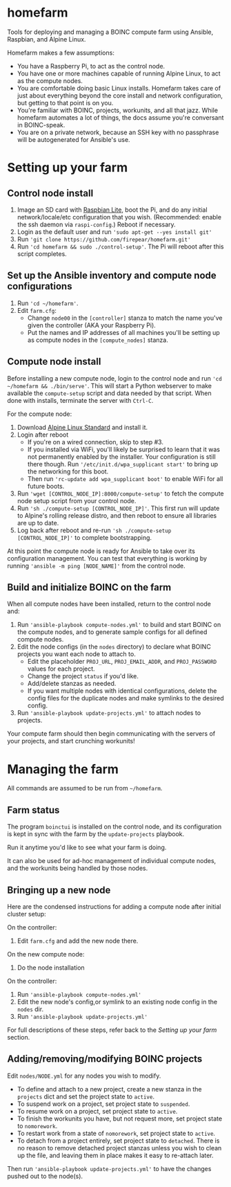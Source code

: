 # homefarm
Tools for deploying and managing a BOINC compute farm using Ansible, Raspbian, and Alpine Linux.

Homefarm makes a few assumptions:

* You have a Raspberry Pi, to act as the control node.
* You have one or more machines capable of running Alpine Linux, to
  act as the compute nodes.
* You are comfortable doing basic Linux installs. Homefarm takes
  care of just about everything beyond the core install and network
  configuration, but getting to that point is on you.
* You're familiar with BOINC, projects, workunits, and all that
  jazz. While homefarm automates a lot of things, the docs assume
  you're conversant in BOINC-speak.
* You are on a private network, because an SSH key with no passphrase
  will be autogenerated for Ansible's use.

# Setting up your farm

## Control node install

1. Image an SD card with [Raspbian
   Lite](https://www.raspberrypi.org/downloads/raspbian/), boot the
   Pi, and do any initial network/locale/etc configuration that you
   wish. (Recommended: enable the ssh daemon via `raspi-config`.)
   Reboot if necessary.
1. Login as the default user and run `'sudo apt-get --yes install git'`
1. Run `'git clone https://github.com/firepear/homefarm.git'`
1. Run `'cd homefarm && sudo ./control-setup'`. The Pi will reboot
   after this script completes.

## Set up the Ansible inventory and compute node configurations

1. Run `'cd ~/homefarm'`.
1. Edit `farm.cfg`:
     * Change `node00` in the `[controller]` stanza to match the name
       you've given the controller (AKA your Raspberry Pi).
     * Put the names and IP addresses of all machines you'll be
       setting up as compute nodes in the `[compute_nodes]` stanza.

## Compute node install

Before installing a new compute node, login to the control node and
run `'cd ~/homefarm && ./bin/serve'`. This will start a Python webserver
to make available the `compute-setup` script and data needed by that
script. When done with installs, terminate the server with `Ctrl-C`.

For the compute node:

1. Download [Alpine Linux
   Standard](https://alpinelinux.org/downloads/) and install it.
1. Login after reboot
    * If you're on a wired connection, skip to step #3.
    * If you installed via WiFi, you'll likely be surprised to learn
      that it was not permanently enabled by the installer. Your
      configuration is still there though. Run
      `'/etc/init.d/wpa_supplicant start'` to bring up the networking
      for this boot.
    * Then run `'rc-update add wpa_supplicant boot'` to enable WiFi
      for all future boots.
1. Run `'wget [CONTROL_NODE_IP]:8000/compute-setup'` to fetch the
   compute node setup script from your control node.
1. Run `'sh ./compute-setup [CONTROL_NODE_IP]'`. This first run will
   update to Alpine's rolling release distro, and then reboot to
   ensure all libraries are up to date.
1. Log back after reboot and re-run `'sh ./compute-setup
   [CONTROL_NODE_IP]'` to complete bootstrapping.

At this point the compute node is ready for Ansible to take over its
configuration management. You can test that everything is working by
running `'ansible -m ping [NODE_NAME]'` from the control node.


## Build and initialize BOINC on the farm

When all compute nodes have been installed, return to the control node
and:

1. Run `'ansible-playbook compute-nodes.yml'` to build and start
   BOINC on the compute nodes, and to generate sample
   configs for all defined compute nodes.
1. Edit the node configs (in the `nodes` directory) to declare
   what BOINC projects you want each node to attach to.
     * Edit the placeholder `PROJ_URL`, `PROJ_EMAIL_ADDR`, and
       `PROJ_PASSWORD` values for each project.
     * Change the project `status` if you'd like.
     * Add/delete stanzas as needed.
     * If you want multiple nodes with identical configurations,
       delete the config files for the duplicate nodes and make
       symlinks to the desired config.
1. Run `'ansible-playbook update-projects.yml'` to attach nodes to
   projects.

Your compute farm should then begin communicating with the servers of your
projects, and start crunching workunits!



# Managing the farm

All commands are assumed to be run from `~/homefarm`.

## Farm status

The program `boinctui` is installed on the control node, and its
configuration is kept in sync with the farm by the `update-projects`
playbook.

Run it anytime you'd like to see what your farm is doing.

It can also be used for ad-hoc management of individual compute nodes,
and the workunits being handled by those nodes.

## Bringing up a new node

Here are the condensed instructions for adding a compute node after
initial cluster setup:

On the controller:
1. Edit `farm.cfg` and add the new node there.

On the new compute node:
1. Do the node installation

On the controller:
1. Run `'ansible-playbook compute-nodes.yml'`
1. Edit the new node's config,or symlink to an existing node config in
   the `nodes` dir.
1. Run `'ansible-playbook update-projects.yml'`

For full descriptions of these steps, refer back to the *Setting up
your farm* section.

## Adding/removing/modifying BOINC projects

Edit `nodes/NODE.yml` for any nodes you wish to modify.

* To define and attach to a new project, create a new stanza in the
  `projects` dict and set the project state to `active`.
* To suspend work on a project, set project state to `suspended`.
* To resume work on a project, set project state to `active`.
* To finish the workunits you have, but not request more, set project state to `nomorework`.
* To restart work from a state of `nomorework`, set project state to `active`.
* To detach from a project entirely, set project state to
  `detached`. There is no reason to remove detached project stanzas
  unless you wish to clean up the file, and leaving them in place
  makes it easy to re-attach later.

Then run `'ansible-playbook update-projects.yml'` to have the changes
pushed out to the node(s).
